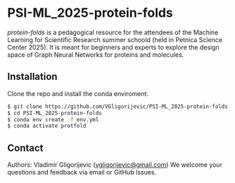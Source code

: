 # PSI-ML_2025-protein-folds

*protein-folds* is a pedagogical resource for the attendees of the Machine Learning for Scientific Research summer schoold (held in Petnica Science Center 2025). It is meant for beginners and experts to explore the design space of Graph Neural Networks for proteins and molecules.

## Installation

Clone the repo and install the conda enviroment. 

```bash
$ git clone https://github.com/VGligorijevic/PSI-ML_2025-protein-folds.git
$ cd PSI-ML_2025-protein-folds
$ conda env create -f env.yml
$ conda activate protfold
```

## Contact

Authors: Vladimir Gligorijevic (vgligorijevic@gmail.com)
We welcome your questions and feedback via email or GitHub Issues.
